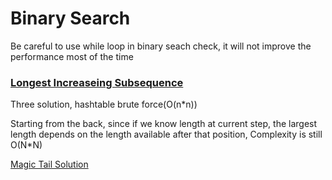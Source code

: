 # Binary Search

Be careful to use while loop in binary seach check, it will not improve the performance most of the time

### [Longest Increaseing Subsequence](./longestincreasingsubsequence.js)

Three solution, hashtable brute force(O(n*n))

Starting from the back, since if we know length at current step, the largest length depends on the length available after that position, Complexity is still O(N*N)

[Magic Tail Solution](https://discuss.leetcode.com/topic/28738/java-python-binary-search-o-nlogn-time-with-explanation/8)

